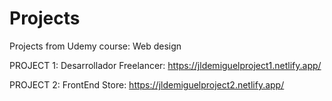 # Projects
Projects from Udemy course: Web design

PROJECT 1: Desarrollador Freelancer:
https://jldemiguelproject1.netlify.app/

PROJECT 2: FrontEnd Store:
https://jldemiguelproject2.netlify.app/
